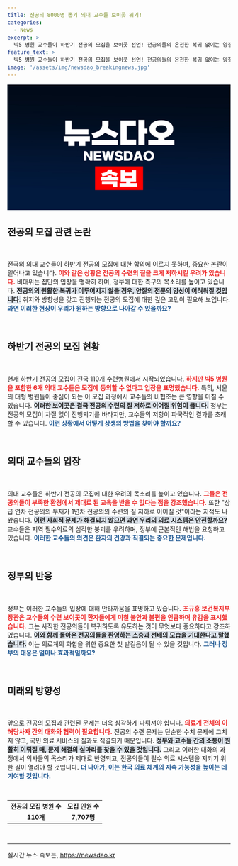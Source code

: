 ```yaml
---
title: 전공의 8000명 뽑기 의대 교수들 보이콧 위기!
categories:
  - News
excerpt: >
  빅5 병원 교수들이 하반기 전공의 모집을 보이콧 선언! 전공의들의 온전한 복귀 없이는 양질의 전문의 배출이 어려워질 것이라는 우려가 큽니다. 정부와 의대, 병원이 과연 협력해 해법을 찾을 수 있을까?
feature_text: >
  빅5 병원 교수들이 하반기 전공의 모집을 보이콧 선언! 전공의들의 온전한 복귀 없이는 양질의 전문의 배출이 어려워질 것이라는 우려가 큽니다. 정부와 의대, 병원이 과연 협력해 해법을 찾을 수 있을까?
image: '/assets/img/newsdao_breakingnews.jpg'
---
```


<p><img src="/assets/img/newsdao_breakingnews.jpg" alt="pcversion 속보" /></p>

<h2 data-ke-size="size26">전공의 모집 관련 논란</h2>

<p data-ke-size="size16">&nbsp;</p>

<p>전국의 의대 교수들이 하반기 전공의 모집에 대한 합의에 이르지 못하며, 중요한 논란이 일어나고 있습니다. <b><span style="color: #ee2323;">이와 같은 상황은 전공의 수련의 질을 크게 저하시킬 우려가 있습니다.</span></b> 비대위는 집단의 입장을 명확히 하며, 정부에 대한 촉구의 목소리를 높이고 있습니다. <b><span style="background-color: #21538527;">전공의의 원활한 복귀가 이루어지지 않을 경우, 양질의 전문의 양성이 어려워질 것입니다.</span></b> 취지와 방향성을 갖고 진행되는 전공의 모집에 대한 깊은 고민이 필요해 보입니다. <b><span style="color: #1a5490;">과연 이러한 현상이 우리가 원하는 방향으로 나아갈 수 있을까요?</span></b></p>

<p data-ke-size="size16">&nbsp;</p>

<h2 data-ke-size="size26">하반기 전공의 모집 현황</h2>

<p data-ke-size="size16">&nbsp;</p>

<p>현재 하반기 전공의 모집이 전국 110개 수련병원에서 시작되었습니다. <b><span style="color: #ee2323;">하지만 빅5 병원을 포함한 6개 의대 교수들은 모집에 동의할 수 없다고 입장을 표명했습니다.</span></b> 특히, 서울의 대형 병원들이 중심이 되는 이 모집 과정에서 교수들의 비협조는 큰 영향을 미칠 수 있습니다. <b><span style="background-color: #21538527;">이러한 보이콧은 결국 전공의 수련의 질 저하로 이어질 위험이 큽니다.</span></b> 정부는 전공의 모집이 차질 없이 진행되기를 바라지만, 교수들의 저항이 파국적인 결과를 초래할 수 있습니다. <b><span style="color: #1a5490;">이런 상황에서 어떻게 상생의 방법을 찾아야 할까요?</span></b></p>

<p data-ke-size="size16">&nbsp;</p>

<h2 data-ke-size="size26">의대 교수들의 입장</h2>

<p data-ke-size="size16">&nbsp;</p>

<p>의대 교수들은 하반기 전공의 모집에 대한 우려의 목소리를 높이고 있습니다. <b><span style="color: #ee2323;">그들은 전공의들이 부족한 환경에서 제대로 된 교육을 받을 수 없다는 점을 강조했습니다.</span></b> 또한 "상급 연차 전공의의 부재가 1년차 전공의의 수련의 질 저하로 이어질 것"이라는 지적도 나왔습니다. <b><span style="background-color: #21538527;">이런 사회적 문제가 해결되지 않으면 과연 우리의 의료 시스템은 안전할까요?</span></b> 교수들은 지역 필수의료의 심각한 붕괴를 우려하며, 정부에 근본적인 해법을 요청하고 있습니다. <b><span style="color: #1a5490;">이러한 교수들의 의견은 환자의 건강과 직결되는 중요한 문제입니다.</span></b></p>

<p data-ke-size="size16">&nbsp;</p>

<h2 data-ke-size="size26">정부의 반응</h2>

<p data-ke-size="size16">&nbsp;</p>

<p>정부는 이러한 교수들의 입장에 대해 안타까움을 표명하고 있습니다. <b><span style="color: #ee2323;">조규홍 보건복지부 장관은 교수들의 수련 보이콧이 환자들에게 미칠 불안과 불편을 언급하며 유감을 표시했습니다.</span></b> 그는 사직한 전공의들이 복귀하도록 유도하는 것이 무엇보다 중요하다고 강조하였습니다. <b><span style="background-color: #21538527;">이와 함께 돌아온 전공의들을 환영하는 스승과 선배의 모습을 기대한다고 말했습니다.</span></b> 이는 의료계의 화합을 위한 중요한 첫 발걸음이 될 수 있을 것입니다. <b><span style="color: #1a5490;">그러나 정부의 대응은 얼마나 효과적일까요?</span></b></p>

<p data-ke-size="size16">&nbsp;</p>

<h2 data-ke-size="size26">미래의 방향성</h2>

<p data-ke-size="size16">&nbsp;</p>

<p>앞으로 전공의 모집과 관련된 문제는 더욱 심각하게 다뤄져야 합니다. <b><span style="color: #ee2323;">의료계 전체의 이해당사자 간의 대화와 협력이 필요합니다.</span></b> 전공의 수련 문제는 단순한 수치 문제에 그치지 않고, 국민 의료 서비스의 질과도 직결되기 때문입니다. <b><span style="background-color: #21538527;">정부와 교수들 간의 소통이 원활히 이뤄질 때, 문제 해결의 실마리를 찾을 수 있을 것입니다.</span></b> 그리고 이러한 대화의 과정에서 의사들의 목소리가 제대로 반영되고, 전공의들이 필수 의료 시스템을 지키기 위한 길이 열려야 할 것입니다. <b><span style="color: #1a5490;">더 나아가, 이는 한국 의료 체계의 지속 가능성을 높이는 데 기여할 것입니다.</span></b></p>

<p data-ke-size="size16">&nbsp;</p> 

<table>
    <tr>
        <td style="text-align: center; height: 17px;"><b>전공의 모집 병원 수</b></td>
        <td style="text-align: center; height: 17px;"><b>모집 인원 수</b></td>
    </tr>
    <tr>
        <td style="text-align: center; height: 17px;"><b>110개</b></td>
        <td style="text-align: center; height: 17px;"><b>7,707명</b></td>
    </tr>
</table>

<p data-ke-size="size16">&nbsp;</p> 

<hr />
실시간 뉴스 속보는, <a href="https://newsdao.kr" rel="dofollow">https://newsdao.kr</a>


